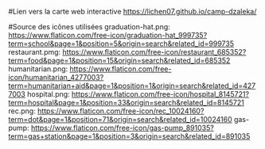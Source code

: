 #Lien vers la carte web interactive
https://lichen07.github.io/camp-dzaleka/

#Source des icônes utilisées
graduation-hat.png: https://www.flaticon.com/free-icon/graduation-hat_999735?term=school&page=1&position=5&origin=search&related_id=999735 
restaurant.pmg: https://www.flaticon.com/free-icon/restaurant_685352?term=food&page=1&position=15&origin=search&related_id=685352
humanitarian.png: https://www.flaticon.com/free-icon/humanitarian_4277003?term=humanitarian+aid&page=1&position=1&origin=search&related_id=4277003
hospital.png: https://www.flaticon.com/free-icon/hospital_8145721?term=hospital&page=1&position=33&origin=search&related_id=8145721
rec.png: https://www.flaticon.com/free-icon/rec_10024160?term=dot&page=1&position=71&origin=search&related_id=10024160
gas-pump: https://www.flaticon.com/free-icon/gas-pump_891035?term=gas+station&page=1&position=3&origin=search&related_id=891035

